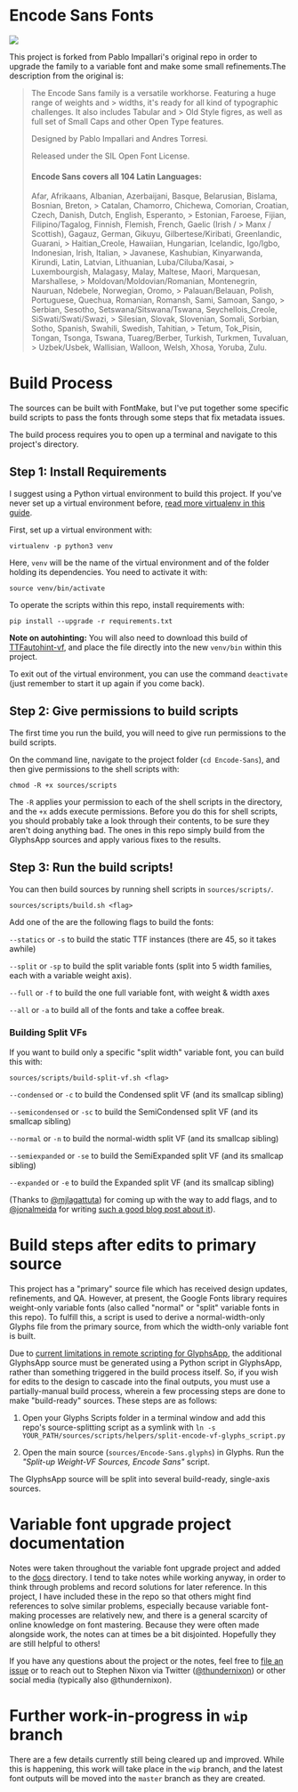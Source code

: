 Encode Sans Fonts
=================

![](sample.png)

This project is forked from Pablo Impallari's original repo in order to upgrade the family to a variable font and make some small refinements.The description from the original is:

> The Encode Sans family is a versatile workhorse. Featuring a huge range of weights and > widths, it's ready for all kind of typographic challenges. It also includes Tabular and > Old Style figres, as well as full set of Small Caps and other Open Type features.
> 
> Designed by Pablo Impallari and Andres Torresi.
> 
> Released under the SIL Open Font License.
> 
> #### Encode Sans covers all 104 Latin Languages:
> 
> Afar, Afrikaans, Albanian, Azerbaijani, Basque, Belarusian, Bislama, Bosnian, Breton, > Catalan, Chamorro, Chichewa, Comorian, Croatian, Czech, Danish, Dutch, English, Esperanto, > Estonian, Faroese, Fijian, Filipino/Tagalog, Finnish, Flemish, French, Gaelic (Irish / > Manx / Scottish), Gagauz, German, Gikuyu, Gilbertese/Kiribati, Greenlandic, Guarani, > Haitian_Creole, Hawaiian, Hungarian, Icelandic, Igo/Igbo, Indonesian, Irish, Italian, > Javanese, Kashubian, Kinyarwanda, Kirundi, Latin, Latvian, Lithuanian, Luba/Ciluba/Kasai, > Luxembourgish, Malagasy, Malay, Maltese, Maori, Marquesan, Marshallese, > Moldovan/Moldovian/Romanian, Montenegrin, Nauruan, Ndebele, Norwegian, Oromo, > Palauan/Belauan, Polish, Portuguese, Quechua, Romanian, Romansh, Sami, Samoan, Sango, > Serbian, Sesotho, Setswana/Sitswana/Tswana, Seychellois_Creole, SiSwati/Swati/Swazi, > Silesian, Slovak, Slovenian, Somali, Sorbian, Sotho, Spanish, Swahili, Swedish, Tahitian, > Tetum, Tok_Pisin, Tongan, Tsonga, Tswana, Tuareg/Berber, Turkish, Turkmen, Tuvaluan, > Uzbek/Usbek, Wallisian, Walloon, Welsh, Xhosa, Yoruba, Zulu.
 
# Build Process

The sources can be built with FontMake, but I've put together some specific build scripts to pass the fonts through some steps that fix metadata issues.

The build process requires you to open up a terminal and navigate to this project's directory.

## Step 1: Install Requirements

I suggest using a Python virtual environment to build this project. If you've never set up a virtual environment before, [read more virtualenv in this guide](https://medium.com/python-pandemonium/better-python-dependency-and-package-management-b5d8ea29dff1).

First, set up a virtual environment with:

```
virtualenv -p python3 venv
```

Here, `venv` will be the name of the virtual environment and of the folder holding its dependencies. You need to activate it with:

```
source venv/bin/activate
```

To operate the scripts within this repo, install requirements with:

```
pip install --upgrade -r requirements.txt
```

**Note on autohinting:** You will also need to download this build of [TTFautohint-vf](https://groups.google.com/forum/#!searchin/googlefonts-discuss/ttfautohint%7Csort:date/googlefonts-discuss/WJX1lrzcwVs/SIzaEvntAgAJ), and place the file directly into the new `venv/bin` within this project.

To exit out of the virtual environment, you can use the command `deactivate` (just remember to start it up again if you come back).

## Step 2: Give permissions to build scripts

The first time you run the build, you will need to give run permissions to the build scripts.

On the command line, navigate to the project folder (`cd Encode-Sans`), and then give permissions to the shell scripts with:

```
chmod -R +x sources/scripts
```

The `-R` applies your permission to each of the shell scripts in the directory, and the `+x` adds execute permissions. Before you do this for shell scripts, you should probably take a look through their contents, to be sure they aren't doing anything bad. The ones in this repo simply build from the GlyphsApp sources and apply various fixes to the results.

## Step 3: Run the build scripts!

You can then build sources by running shell scripts in `sources/scripts/`.

```
sources/scripts/build.sh <flag>
```

Add one of the are the following flags to build the fonts:

`--statics` or `-s` to build the static TTF instances (there are 45, so it takes awhile)

`--split` or `-sp` to build the split variable fonts (split into 5 width families, each with a variable weight axis).

`--full` or `-f` to build the one full variable font, with weight & width axes

`--all` or `-a` to build all of the fonts and take a coffee break.

### Building Split VFs

If you want to build only a specific "split width" variable font, you can build this with:

```
sources/scripts/build-split-vf.sh <flag>
```

`--condensed` or `-c` to build the Condensed split VF (and its smallcap sibling)

`--semicondensed` or `-sc` to build the SemiCondensed split VF (and its smallcap sibling)

`--normal` or `-n` to build the normal-width split VF (and its smallcap sibling)

`--semiexpanded` or `-se` to build the SemiExpanded split VF (and its smallcap sibling)

`--expanded` or `-e` to build the Expanded split VF (and its smallcap sibling)

(Thanks to [@mjlagattuta](https://github.com/mjlagattuta)) for coming up with the way to add flags, and to [@jonalmeida](https://github.com/jonalmeida) for writing [such a good blog post about it](https://jonalmeida.com/posts/2013/05/26/different-ways-to-implement-flags-in-bash/)).

# Build steps after edits to primary source

This project has a "primary" source file which has received design updates, refinements, and QA. However, at present, the Google Fonts library requires weight-only variable fonts (also called "normal" or "split" variable fonts in this repo). To fulfill this, a script is used to derive a normal-width-only Glyphs file from the primary source, from which the width-only variable font is built.

Due to [current limitations in remote scripting for GlyphsApp](https://forum.glyphsapp.com/t/instance-as-master-through-core-api/10502/12), the additional GlyphsApp source must be generated using a Python script in GlyphsApp, rather than something triggered in the build process itself. So, if you wish for edits to the design to cascade into the final outputs, you must use a partially-manual build process, wherein a few processing steps are done to make "build-ready" sources. These steps are as follows:

1. Open your Glyphs Scripts folder in a terminal window and add this repo's source-splitting script as a symlink with `ln -s YOUR_PATH/sources/scripts/helpers/split-encode-vf-glyphs_script.py`

2. Open the main source (`sources/Encode-Sans.glyphs`) in Glyphs. Run the _"Split-up Weight-VF Sources, Encode Sans"_ script.

The GlyphsApp source will be split into several build-ready, single-axis sources.

# Variable font upgrade project documentation

Notes were taken throughout the variable font upgrade project and added to the [docs](/docs) directory. I tend to take notes while working anyway, in order to think through problems and record solutions for later reference. In this project, I have included these in the repo so that others might find references to solve similar problems, especially because variable font-making processes are relatively new, and there is a general scarcity of online knowledge on font mastering. Because they were often made alongside work, the notes can at times be a bit disjointed. Hopefully they are still helpful to others! 

If you have any questions about the project or the notes, feel free to [file an issue](/issues) or to reach out to Stephen Nixon via Twitter ([@thundernixon](https://twitter.com/thundernixon)) or other social media (typically also @thundernixon).

# Further work-in-progress in `wip` branch

There are a few details currently still being cleared up and improved. While this is happening, this work will take place in the `wip` branch, and the latest font outputs will be moved into the `master` branch as they are created.
